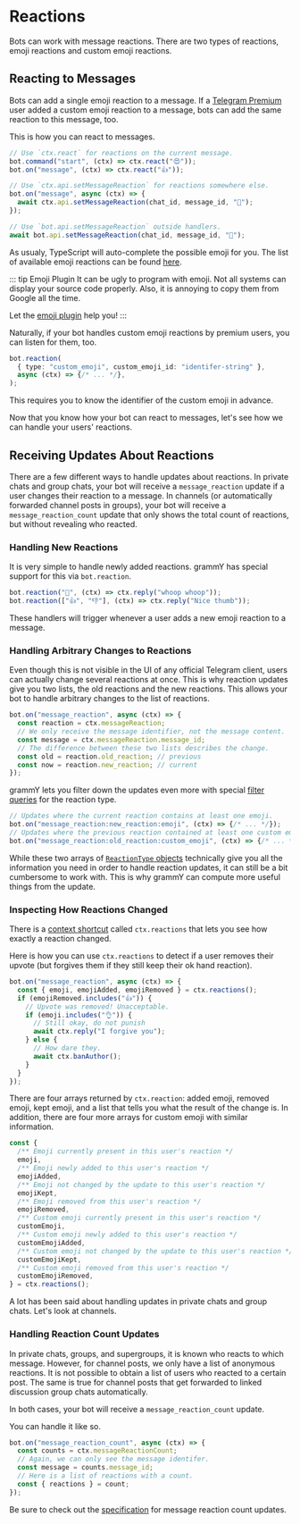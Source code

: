 # Reactions

Bots can work with message reactions.
There are two types of reactions, emoji reactions and custom emoji reactions.

## Reacting to Messages

Bots can add a single emoji reaction to a message.
If a [Telegram Premium](https://telegram.org/faq_premium?setln=en) user added a custom emoji reaction to a message, bots can add the same reaction to this message, too.

This is how you can react to messages.

```ts
// Use `ctx.react` for reactions on the current message.
bot.command("start", (ctx) => ctx.react("😍"));
bot.on("message", (ctx) => ctx.react("👍"));

// Use `ctx.api.setMessageReaction` for reactions somewhere else.
bot.on("message", async (ctx) => {
  await ctx.api.setMessageReaction(chat_id, message_id, "🎉");
});

// Use `bot.api.setMessageReaction` outside handlers.
await bot.api.setMessageReaction(chat_id, message_id, "💯");
```

As usualy, TypeScript will auto-complete the possible emoji for you.
The list of available emoji reactions can be found [here](https://core.telegram.org/bots/api#reactiontypeemoji).

::: tip Emoji Plugin
It can be ugly to program with emoji.
Not all systems can display your source code properly.
Also, it is annoying to copy them from Google all the time.

Let the [emoji plugin](../plugins/emoji.md#useful-data-for-reactions) help you!
:::

Naturally, if your bot handles custom emoji reactions by premium users, you can listen for them, too.

```ts
bot.reaction(
  { type: "custom_emoji", custom_emoji_id: "identifer-string" },
  async (ctx) => {/* ... */},
);
```

This requires you to know the identifier of the custom emoji in advance.

Now that you know how your bot can react to messages, let's see how we can handle your users' reactions.

## Receiving Updates About Reactions

There are a few different ways to handle updates about reactions.
In private chats and group chats, your bot will receive a `message_reaction` update if a user changes their reaction to a message.
In channels (or automatically forwarded channel posts in groups), your bot will receive a `message_reaction_count` update that only shows the total count of reactions, but without revealing who reacted.

### Handling New Reactions

It is very simple to handle newly added reactions.
grammY has special support for this via `bot.reaction`.

```ts
bot.reaction("🎉", (ctx) => ctx.reply("whoop whoop"));
bot.reaction(["👍", "👎"], (ctx) => ctx.reply("Nice thumb"));
```

These handlers will trigger whenever a user adds a new emoji reaction to a message.

### Handling Arbitrary Changes to Reactions

Even though this is not visible in the UI of any official Telegram client, users can actually change several reactions at once.
This is why reaction updates give you two lists, the old reactions and the new reactions.
This allows your bot to handle arbitrary changes to the list of reactions.

```ts
bot.on("message_reaction", async (ctx) => {
  const reaction = ctx.messageReaction;
  // We only receive the message identifier, not the message content.
  const message = ctx.messageReaction.message_id;
  // The difference between these two lists describes the change.
  const old = reaction.old_reaction; // previous
  const now = reaction.new_reaction; // current
});
```

grammY lets you filter down the updates even more with special [filter queries](./filter-queries.md) for the reaction type.

```ts
// Updates where the current reaction contains at least one emoji.
bot.on("message_reaction:new_reaction:emoji", (ctx) => {/* ... */});
// Updates where the previous reaction contained at least one custom emoji.
bot.on("message_reaction:old_reaction:custom_emoji", (ctx) => {/* ... */});
```

While these two arrays of [`ReactionType` objects](https://core.telegram.org/bots/api#reactiontype) technically give you all the information you need in order to handle reaction updates, it can still be a bit cumbersome to work with.
This is why grammY can compute more useful things from the update.

### Inspecting How Reactions Changed

There is a [context shortcut](./context.md#shortcuts) called `ctx.reactions` that lets you see how exactly a reaction changed.

Here is how you can use `ctx.reactions` to detect if a user removes their upvote (but forgives them if they still keep their ok hand reaction).

```ts
bot.on("message_reaction", async (ctx) => {
  const { emoji, emojiAdded, emojiRemoved } = ctx.reactions();
  if (emojiRemoved.includes("👍")) {
    // Upvote was removed! Unacceptable.
    if (emoji.includes("👌")) {
      // Still okay, do not punish
      await ctx.reply("I forgive you");
    } else {
      // How dare they.
      await ctx.banAuthor();
    }
  }
});
```

There are four arrays returned by `ctx.reaction`: added emoji, removed emoji, kept emoji, and a list that tells you what the result of the change is.
In addition, there are four more arrays for custom emoji with similar information.

```ts
const {
  /** Emoji currently present in this user's reaction */
  emoji,
  /** Emoji newly added to this user's reaction */
  emojiAdded,
  /** Emoji not changed by the update to this user's reaction */
  emojiKept,
  /** Emoji removed from this user's reaction */
  emojiRemoved,
  /** Custom emoji currently present in this user's reaction */
  customEmoji,
  /** Custom emoji newly added to this user's reaction */
  customEmojiAdded,
  /** Custom emoji not changed by the update to this user's reaction */
  customEmojiKept,
  /** Custom emoji removed from this user's reaction */
  customEmojiRemoved,
} = ctx.reactions();
```

A lot has been said about handling updates in private chats and group chats.
Let's look at channels.

### Handling Reaction Count Updates

In private chats, groups, and supergroups, it is known who reacts to which message.
However, for channel posts, we only have a list of anonymous reactions.
It is not possible to obtain a list of users who reacted to a certain post.
The same is true for channel posts that get forwarded to linked discussion group chats automatically.

In both cases, your bot will receive a `message_reaction_count` update.

You can handle it like so.

```ts
bot.on("message_reaction_count", async (ctx) => {
  const counts = ctx.messageReactionCount;
  // Again, we can only see the message identifer.
  const message = counts.message_id;
  // Here is a list of reactions with a count.
  const { reactions } = count;
});
```

Be sure to check out the [specification](https://core.telegram.org/bots/api#messagereactioncountupdated) for message reaction count updates.
